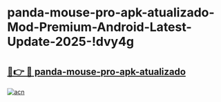 # panda-mouse-pro-apk-atualizado-Mod-Premium-Android-Latest-Update-2025-!dvy4g

# <h2><a href="https://t5m39r.esa.edu.pl?title=panda-mouse-pro-apk-atualizado&ref=dvy4g">🔗👉 🔴 panda-mouse-pro-apk-atualizado</a></h2>

[![acn](https://github.com/user-attachments/assets/0f9c940e-d8b0-45ae-aac7-cd30a18b3e1c)](https://t5m39r.esa.edu.pl?title=panda-mouse-pro-apk-atualizado&ref=dvy4g)

